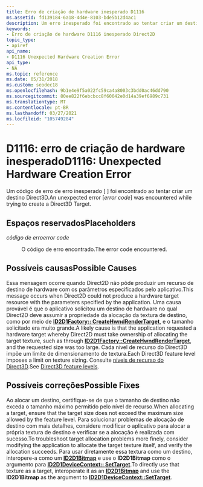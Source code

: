 ```yaml
---
title: Erro de criação de hardware inesperado D1116
ms.assetid: fd139184-6a18-4d4e-8103-bde5b12d4ac1
description: Um erro inesperado foi encontrado ao tentar criar um destino Direct3D.
keywords:
- Erro de criação de hardware D1116 inesperado Direct2D
topic_type:
- apiref
api_name:
- D1116 Unexpected Hardware Creation Error
api_type:
- NA
ms.topic: reference
ms.date: 05/31/2018
ms.custom: seodec18
ms.openlocfilehash: 9b1e4e9f5a022fc59ca4a8003c3bdd0ac46dd790
ms.sourcegitcommit: 80ee822f6ebcbcc8f60042e0d14a39ef6989c731
ms.translationtype: MT
ms.contentlocale: pt-BR
ms.lasthandoff: 03/27/2021
ms.locfileid: "105749284"
---
```

# <a name="d1116-unexpected-hardware-creation-error"></a><span data-ttu-id="42b9d-104">D1116: erro de criação de hardware inesperado</span><span class="sxs-lookup"><span data-stu-id="42b9d-104">D1116: Unexpected Hardware Creation Error</span></span>

<span data-ttu-id="42b9d-105">Um código de erro de erro inesperado \[  \] foi encontrado ao tentar criar um destino Direct3D.</span><span class="sxs-lookup"><span data-stu-id="42b9d-105">An unexpected error \[*error code*\] was encountered while trying to create a Direct3D Target.</span></span>






 

## <a name="placeholders"></a><span data-ttu-id="42b9d-106">Espaços reservados</span><span class="sxs-lookup"><span data-stu-id="42b9d-106">Placeholders</span></span>

<dl> <dt>

<span data-ttu-id="42b9d-107"><span id="error_code"></span><span id="ERROR_CODE"></span>*código de erro*</span><span class="sxs-lookup"><span data-stu-id="42b9d-107"><span id="error_code"></span><span id="ERROR_CODE"></span>*error code*</span></span>
</dt> <dd>

<span data-ttu-id="42b9d-108">O código de erro encontrado.</span><span class="sxs-lookup"><span data-stu-id="42b9d-108">The error code encountered.</span></span>

</dd> </dl>

## <a name="possible-causes"></a><span data-ttu-id="42b9d-109">Possíveis causas</span><span class="sxs-lookup"><span data-stu-id="42b9d-109">Possible Causes</span></span>

<span data-ttu-id="42b9d-110">Essa mensagem ocorre quando Direct2D não pôde produzir um recurso de destino de hardware com os parâmetros especificados pelo aplicativo.</span><span class="sxs-lookup"><span data-stu-id="42b9d-110">This message occurs when Direct2D could not produce a hardware target resource with the parameters specified by the application.</span></span> <span data-ttu-id="42b9d-111">Uma causa provável é que o aplicativo solicitou um destino de hardware no qual Direct2D deve assumir a propriedade da alocação da textura de destino, como por meio de [**ID2D1Factory:: CreateHwndRenderTarget**](/windows/win32/api/d2d1/nf-d2d1-id2d1factory-createhwndrendertarget(constd2d1_render_target_properties__constd2d1_hwnd_render_target_properties__id2d1hwndrendertarget)), e o tamanho solicitado era muito grande.</span><span class="sxs-lookup"><span data-stu-id="42b9d-111">A likely cause is that the application requested a hardware target whereby Direct2D must take ownership of allocating the target texture, such as through [**ID2D1Factory::CreateHwndRenderTarget**](/windows/win32/api/d2d1/nf-d2d1-id2d1factory-createhwndrendertarget(constd2d1_render_target_properties__constd2d1_hwnd_render_target_properties__id2d1hwndrendertarget)), and the requested size was too large.</span></span> <span data-ttu-id="42b9d-112">Cada nível de recurso do Direct3D impõe um limite de dimensionamento de textura.</span><span class="sxs-lookup"><span data-stu-id="42b9d-112">Each Direct3D feature level imposes a limit on texture sizing.</span></span> <span data-ttu-id="42b9d-113">Consulte [níveis de recurso do Direct3D](/previous-versions/windows/apps/hh994923(v=win.10)).</span><span class="sxs-lookup"><span data-stu-id="42b9d-113">See [Direct3D feature levels](/previous-versions/windows/apps/hh994923(v=win.10)).</span></span>

## <a name="possible-fixes"></a><span data-ttu-id="42b9d-114">Possíveis correções</span><span class="sxs-lookup"><span data-stu-id="42b9d-114">Possible Fixes</span></span>

<span data-ttu-id="42b9d-115">Ao alocar um destino, certifique-se de que o tamanho de destino não exceda o tamanho máximo permitido pelo nível de recurso.</span><span class="sxs-lookup"><span data-stu-id="42b9d-115">When allocating a target, ensure that the target size does not exceed the maximum size allowed by the feature level.</span></span> <span data-ttu-id="42b9d-116">Para solucionar problemas de alocação de destino com mais detalhes, considere modificar o aplicativo para alocar a própria textura de destino e verificar se a alocação é realizada com sucesso.</span><span class="sxs-lookup"><span data-stu-id="42b9d-116">To troubleshoot target allocation problems more finely, consider modifying the application to allocate the target texture itself, and verify the allocation succeeds.</span></span> <span data-ttu-id="42b9d-117">Para usar diretamente essa textura como um destino, interopere-a como um [**ID2D1Bitmap**](/windows/win32/api/d2d1/nn-d2d1-id2d1bitmap) e use o **ID2D1Bitmap** como o argumento para [**ID2D1DeviceContext:: SetTarget**](/windows/win32/api/d2d1_1/nf-d2d1_1-id2d1devicecontext-settarget).</span><span class="sxs-lookup"><span data-stu-id="42b9d-117">To directly use that texture as a target, interoperate it as an [**ID2D1Bitmap**](/windows/win32/api/d2d1/nn-d2d1-id2d1bitmap) and use the **ID2D1Bitmap** as the argument to [**ID2D1DeviceContext::SetTarget**](/windows/win32/api/d2d1_1/nf-d2d1_1-id2d1devicecontext-settarget).</span></span>

 

 
